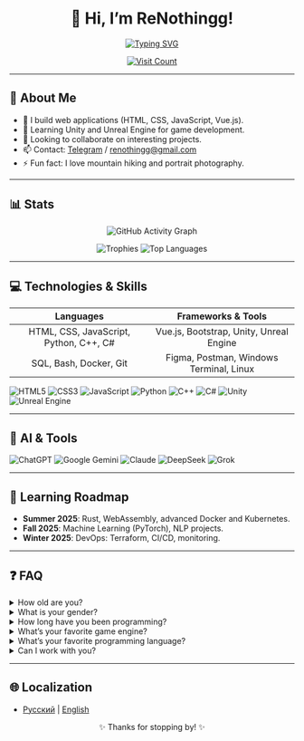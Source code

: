 <h1 align="center">
  👋 Hi, I’m ReNothingg!
</h1>

<p align="center">
  <a href="https://git.io/typing-svg">
    <img src="https://readme-typing-svg.demolab.com?font=Fira+Code&weight=500&size=32&pause=1000&center=true&width=800&height=100&lines=Frontend+|+Backend+|+Game+Dev" alt="Typing SVG" />
  </a>
</p>

<p align="center">
  <a href="https://github.com/renothingg">
    <img src="https://count.getloli.com/get/@renothingg?theme=rule34" alt="Visit Count" />
  </a>
</p>

---

## 🚀 About Me

* 🔭 I build web applications (HTML, CSS, JavaScript, Vue.js).
* 🌱 Learning Unity and Unreal Engine for game development.
* 👯 Looking to collaborate on interesting projects.
* 📫 Contact: [Telegram](https://t.me/ReNothingg) / [renothingg@gmail.com](mailto:renothingg@gmail.com)
* ⚡ Fun fact: I love mountain hiking and portrait photography.

---

## 📊 Stats

<p align="center">
  <img src="https://github-readme-activity-graph.vercel.app/graph?username=renothingg&bg_color=0d1117&color=58a6ff&line=58a6ff&point=58a6ff&area=true&area_color=161b22&radius=8&hide_border=true" alt="GitHub Activity Graph" />
</p>

<p align="center">
  <img src="https://github-profile-trophy.vercel.app/?username=renothingg&theme=onedark&no-bg=true&no-frame=true&margin-w=10&margin-h=10" alt="Trophies" />
  <img src="https://github-readme-stats.vercel.app/api/top-langs/?username=renothingg&layout=compact&langs_count=6&theme=onedark&hide_border=true" alt="Top Languages" />
</p>

---

## 💻 Technologies & Skills

|               Languages               |      Frameworks & Tools      |
| :-----------------------------------: | :---------------------------: |
| HTML, CSS, JavaScript, Python, C++, C# | Vue.js, Bootstrap, Unity, Unreal Engine |
|       SQL, Bash, Docker, Git          | Figma, Postman, Windows Terminal, Linux |

![HTML5](https://img.shields.io/badge/HTML5-E34F26?style=for-the-badge&logo=html5)
![CSS3](https://img.shields.io/badge/CSS3-1572B6?style=for-the-badge&logo=css3)
![JavaScript](https://img.shields.io/badge/JavaScript-F7DF1E?style=for-the-badge&logo=javascript)
![Python](https://img.shields.io/badge/Python-3776AB?style=for-the-badge&logo=python)
![C++](https://img.shields.io/badge/C++-00599C?style=for-the-badge&logo=c%2B%2B)
![C#](https://img.shields.io/badge/C%23-239120?style=for-the-badge&logo=c-sharp)
![Unity](https://img.shields.io/badge/Unity-000000?style=for-the-badge&logo=unity)
![Unreal Engine](https://img.shields.io/badge/Unreal_Engine-0E1128?style=for-the-badge&logo=unrealengine)

---

## 🤖 AI & Tools

![ChatGPT](https://img.shields.io/badge/ChatGPT-74AA9C?style=for-the-badge&logo=openai)
![Google Gemini](https://img.shields.io/badge/Google_Gemini-8E75B2?style=for-the-badge&logo=google)
![Claude](https://img.shields.io/badge/Claude-000000?style=for-the-badge&logo=anthropic)
![DeepSeek](https://img.shields.io/badge/DeepSeek-0066FF?style=for-the-badge&logo=deepseek)
![Grok](https://img.shields.io/badge/Grok-000000?style=for-the-badge&logo=grok)

---

## 🎯 Learning Roadmap

* **Summer 2025**: Rust, WebAssembly, advanced Docker and Kubernetes.  
* **Fall 2025**: Machine Learning (PyTorch), NLP projects.  
* **Winter 2025**: DevOps: Terraform, CI/CD, monitoring.  

---

## ❓ FAQ

<details>
  <summary>How old are you?</summary>
  Old enough to know that while(true) is a bad idea, but not old enough to stop using it.
</details>

<details>
  <summary>What is your gender?</summary>
  There’s an entrance and an exit door. That means I’m… probably bidirectional. The question is open, but functional!
</details>

<details>
  <summary>How long have you been programming?</summary>
  Since 2015. Back then, HTML didn’t pretend to be a real language, and I still believed in friendship between front-end and back-end.
</details>

<details>
  <summary>What’s your favorite game engine?</summary>
  The one where the scene doesn’t crash because of a forgotten collider. But in general—Unity, until it starts charging for every character jump.
</details>

<details>
  <summary>What’s your favorite programming language?</summary>
  C#—because I love it when code is like IKEA: everything in place, convenient and beautiful, until you start assembling in production.  
  I also respect Python a bit—it’s like slippers: comfy and warm… but you wouldn’t wear them outside.
</details>

<details>
  <summary>Can I work with you?</summary>
  Of course! Just pass one test first: set up Git without Google and survive a code review by myself.
</details>

---

## 🌐 Localization

* [Русский](#readme) | [English](#readme-1)

<p align="center">✨ Thanks for stopping by! ✨</p>
